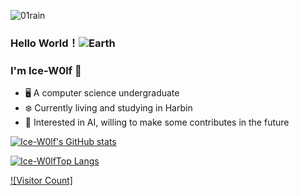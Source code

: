 ![01rain](https://user-images.githubusercontent.com/88833541/234557176-65170a38-f59b-4745-b672-cde1d9f36626.jpg)

### Hello World！![Earth](https://user-images.githubusercontent.com/88833541/234564703-ee93a70f-7815-45b4-86df-efd8e1133248.gif)

### I'm Ice-W0lf 🧊
- 🖥️ A computer science undergraduate 
- ❄️ Currently living and studying in Harbin
- 🤖 Interested in AI, willing to make some contributes in the future

[![Ice-W0lf's GitHub stats](https://github-readme-stats.vercel.app/api?username=Ice-W0lf&show_icons=true&theme=algolia&include_all_commits=true)](https://github.com/anuraghazra/github-readme-stats)

[![Ice-W0lfTop Langs](https://github-readme-stats.vercel.app/api/top-langs/?username=Ice-W0lf&theme=algolia&layout=compact)](https://github.com/Ice-W0lf/github-readme-stats)

[![Visitor Count]](https://profile-counter.glitch.me/Ice-W0lf/count.svg)



<!--
**Ice-W0lf/Ice-W0lf** is a ✨ _special_ ✨ repository because its `README.md` (this file) appears on your GitHub profile.

Here are some ideas to get you started:

- 🔭 I’m currently working on ...
- 🌱 I’m currently learning ...
- 👯 I’m looking to collaborate on ...
- 🤔 I’m looking for help with ...
- 💬 Ask me about ...
- 📫 How to reach me: ...
- 😄 Pronouns: ...
- ⚡ Fun fact: ...
-->
